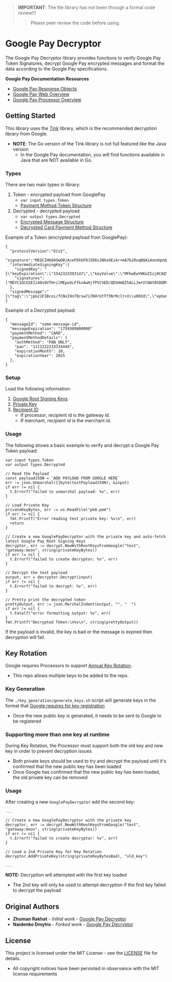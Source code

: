 > **IMPORTANT**: The file library has not been through a formal code review!!!
>> Please peer review the code before using.

# Google Pay Decryptor

The Google Pay Decryptor library provides functions to verify Google Pay Token Signatures, decrypt Google Pay encrypted messages and format the data according to the Google Pay specifications.

**Google Pay Documentation Resources**
- [Google Pay Response Objects](https://developers.google.com/pay/api/web/reference/response-objects)
- [Google Pay Web Overview](https://developers.google.com/pay/api/web/overview)
- [Google Pay Processor Overview](https://developers.google.com/pay/api/processors/overview)

## Getting Started

This library uses the [Tink](https://github.com/google/tink) library, which is the recommended decryption library from Google.
- **NOTE**: The Go version of the Tink library is not full featured like the Java version
   - In the Google Pay documentation, you will find functions available in Java that are NOT available in Go.

### Types

There are two main types in library:
1. Token - encrypted payload from GooglePay
   - `var input types.Token`
   - [Payment Method Token Structure](https://developers.google.com/pay/api/web/guides/resources/payment-data-cryptography#payment-method-token-structure)
2. Decrypted - decrypted payload
   - `var output types.Decrypted`
   - [Encrypted Message Structure](https://developers.google.com/pay/api/web/guides/resources/payment-data-cryptography#encrypted-message)
   - [Decrypted Card Payment Method Structure](https://developers.google.com/pay/api/web/guides/resources/payment-data-cryptography#card)

Example of a Token (encrypted payload from GooglePay):
```
{
  "protocolVersion":"ECv2",
  "signature":"MEQCIH6Q4OwQ0jAceFEkGF0JID6sJNXxOEi4r+mA7biRxqBQAiAondqoUpU/bdsrAOpZIsrHQS9nwiiNwOrr24RyPeHA0Q\u003d\u003d",
  "intermediateSigningKey":{
    "signedKey": "{\"keyExpiration\":\"1542323393147\",\"keyValue\":\"MFkwEwYHKoZIzj0CAQYIKoZIzj0DAQcDQgAE/1+3HBVSbdv+j7NaArdgMyoSAM43yRydzqdg1TxodSzA96Dj4Mc1EiKroxxunavVIvdxGnJeFViTzFvzFRxyCw\\u003d\\u003d\"}",
    "signatures": ["MEYCIQCO2EIi48s8VTH+ilMEpoXLFfkxAwHjfPSCVED/QDSHmQIhALLJmrUlNAY8hDQRV/y1iKZGsWpeNmIP+z+tCQHQxP0v"]
  },
  "signedMessage":"{\"tag\":\"jpGz1F1Bcoi/fCNxI9n7Qrsw7i7KHrGtTf3NrRclt+U\\u003d\",\"ephemeralPublicKey\":\"BJatyFvFPPD21l8/uLP46Ta1hsKHndf8Z+tAgk+DEPQgYTkhHy19cF3h/bXs0tWTmZtnNm+vlVrKbRU9K8+7cZs\\u003d\",\"encryptedMessage\":\"mKOoXwi8OavZ\"}"
}
```

Example of a Decrypted payload:
```
{
  "messageId": "some-message-id",
  "messageExpiration": "1759309000000"
  "paymentMethod": "CARD",
  "paymentMethodDetails": {
    "authMethod": "PAN_ONLY",
    "pan": "1111222233334444",
    "expirationMonth": 10,
    "expirationYear": 2025
  },
}
```

### Setup

Load the following information:
1. [Google Root Signing Keys](https://developers.google.com/pay/api/web/guides/resources/payment-data-cryptography#root-signing-keys)
2. [Private Key](https://developers.google.com/pay/api/web/guides/resources/payment-data-cryptography#using-openssl)
3. [Recipient ID](https://developers.google.com/pay/api/web/guides/tutorial#tokenization)
   - If processor, recipient id is the gateway id.
   - If merchant, recipient id is the merchant id.

### Usage

The following shows a basic example to verify and decrypt a Google Pay Token payload:
```
var input types.Token
var output types.Decrypted

// Read the Payload
const payloadJSON = `ADD PAYLOAD FROM GOOGLE HERE`
err := json.Unmarshal([]byte(testPayloadJSON), &input)
if err != nil {
  t.Errorf("failed to unmarshal payload: %v", err)
}

// Load Private Key
privateKeyBytes, err := os.ReadFile("pk8.pem")
if err != nil {
  fmt.Printf("Error reading test private key: %v\n", err)
  return
}

// Create a new GooglePayDecryptor with the private key and auto-fetch latest Google Pay Root Signing Keys
decryptor, err := decrypt.NewWithRootKeysFromGoogle("test", "gateway:moov", string(privateKeyBytes))
if err != nil {
  t.Errorf("failed to create decryptor: %v", err)
}

// Decrypt the test payload
output, err = decryptor.Decrypt(input)
if err != nil {
  t.Errorf("failed to decrypt: %v", err)
}

// Pretty print the decrypted token
prettyOutput, err := json.MarshalIndent(output, "", "  ")
if err != nil {
  t.Fatalf("error formatting output: %v", err)
}
fmt.Printf("Decrypted Token:\n%s\n", string(prettyOutput))
```

If the payload is invalid, the key is bad or the message is expired then decryption will fail.

## Key Rotation

Google requires Processors to support [Annual Key Rotation](https://developers.google.com/pay/api/processors/guides/implementation/rotate-keys-with).
- This repo allows multiple keys to be added to the repo.

### Key Generation

The `./key_generation/generate_keys.sh` script will generate keys in the format that [Google requires for key registration](https://developers.google.com/pay/api/processors/guides/implementation/prepare-your-key)
- Once the new public key is generated, it needs to be sent to Google to be registered

### Supporting more than one key at runtime

During Key Rotation, the Processor must support both the old key and new key in order to prevent decryption issues
- Both private keys should be used to try and decrypt the payload until it's confirmed that the new public key has been loaded
- Once Google has confirmed that the new public key has been loaded, the old private key can be removed

### Usage

After creating a new `GooglePayDecryptor` add the second key:
```
...

// Create a new GooglePayDecryptor with the private key
decryptor, err := decrypt.NewWithRootKeysFromGoogle("test", "gateway:moov", string(privateKeyBytes))
if err != nil {
  t.Errorf("failed to create decryptor: %v", err)
}

// Load a 2nd Private Key for Key Rotation
decryptor.AddPrivateKey(string(privateKeyBytesBad), "old_key")

...
```

**NOTE:** Decryption will attempted with the first key loaded
- The 2nd key will only be used to attempt decryption if the first key failed to decrypt the payload

## Original Authors

* **Zhuman Rakhat** - *Initial work* - [Google Pay Decryptor](https://github.com/zethuman/google-pay-decryptor)
* **Naidenko Dmytro** - *Forked work* - [Google Pay Decryptor](https://github.com/M1crogravity/google-pay-decryptor)

## License

This project is licensed under the MIT License - see the [LICENSE](LICENSE) file for details.
- All copyright notices have been persisted in observance with the MIT license requirements
